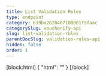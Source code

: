 ```yaml
---
title: List Validation Rules
type: endpoint
category: 639ba2628407100061f5faac
categorySlug: voucherify-api
slug: list-validation-rules
parentDocSlug: validation-rules-api
hidden: false
order: 1
---
```

[block:html]
{
  "html": "<style>\n[title=\"Toggle library\"] { \n  display: none; }\n.LanguagePicker-divider { \n  display: none; }\n.Playground-section3VTXuaYZivJK > .APISectionHeader3LN_-QIR0m7x {\n  display: none; }\n.LanguagePicker-languages1qVVo_v6AlP9 {\n  display: none; }\n</style>"
}
[/block]

